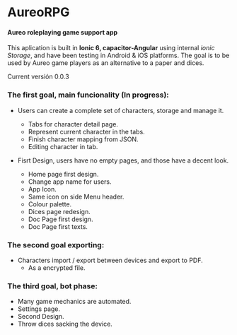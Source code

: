 # AureoRPG
#### Aureo roleplaying game support app

This aplication is built in **Ionic 6, capacitor-Angular** using internal *ionic Storage*, and have been testing in Android  & iOS platforms.
The goal is to be used by Aureo game players as an alternative to a paper and dices.

Current versión 0.0.3 

### The first goal, main funcionality (In progress):
- Users can create a complete set of characters, storage and manage it.
  - Tabs for character detail page.
  - Represent current character in the tabs.
  - Finish character mapping from JSON.
  - Editing character in tab.
 
- Fisrt Design, users have no empty pages, and those have a decent look.
  - Home page first design.
  - Change app name for users.
  - App Icon.
  - Same icon on side Menu header.
  - Colour palette.
  - Dices page redesign.
  - Doc Page first design.
  - Doc Page first texts.

### The second goal exporting:
- Characters import / export between devices and export to PDF.
	- As a encrypted file.

### The third goal, bot phase: 
- Many game mechanics are automated.
- Settings page.
- Second Design.
- Throw dices sacking the device.
